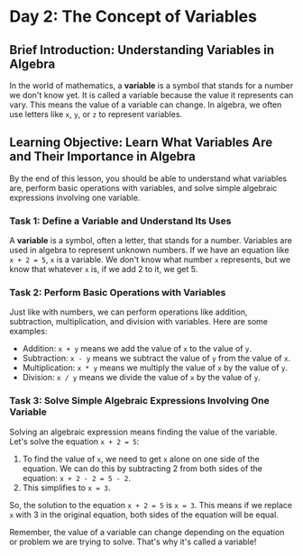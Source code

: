 # Day 2: The Concept of Variables

## Brief Introduction: Understanding Variables in Algebra

In the world of mathematics, a **variable** is a symbol that stands for a number we don't know yet. It is called a variable because the value it represents can vary. This means the value of a variable can change. In algebra, we often use letters like `x`, `y`, or `z` to represent variables.

## Learning Objective: Learn What Variables Are and Their Importance in Algebra

By the end of this lesson, you should be able to understand what variables are, perform basic operations with variables, and solve simple algebraic expressions involving one variable.

### Task 1: Define a Variable and Understand Its Uses

A **variable** is a symbol, often a letter, that stands for a number. Variables are used in algebra to represent unknown numbers. If we have an equation like `x + 2 = 5`, `x` is a variable. We don't know what number `x` represents, but we know that whatever `x` is, if we add 2 to it, we get 5.

### Task 2: Perform Basic Operations with Variables

Just like with numbers, we can perform operations like addition, subtraction, multiplication, and division with variables. Here are some examples:

- Addition: `x + y` means we add the value of `x` to the value of `y`.
- Subtraction: `x - y` means we subtract the value of `y` from the value of `x`.
- Multiplication: `x * y` means we multiply the value of `x` by the value of `y`.
- Division: `x / y` means we divide the value of `x` by the value of `y`.

### Task 3: Solve Simple Algebraic Expressions Involving One Variable

Solving an algebraic expression means finding the value of the variable. Let's solve the equation `x + 2 = 5`:

1. To find the value of `x`, we need to get `x` alone on one side of the equation. We can do this by subtracting 2 from both sides of the equation: `x + 2 - 2 = 5 - 2`.
2. This simplifies to `x = 3`.

So, the solution to the equation `x + 2 = 5` is `x = 3`. This means if we replace `x` with 3 in the original equation, both sides of the equation will be equal.

Remember, the value of a variable can change depending on the equation or problem we are trying to solve. That's why it's called a variable!